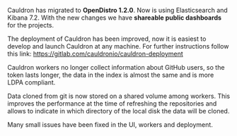 Cauldron has migrated to **OpenDistro 1.2.0**. Now is using Elasticsearch and Kibana 7.2. With the new changes we have **shareable public dashboards** for the projects.

The deployment of Cauldron has been improved, now it is easiest to develop and launch Cauldron at any machine. For further instructions follow this link: https://gitlab.com/cauldronio/cauldron-deployment

Cauldron workers no longer collect information about GitHub users, so the token lasts longer, the data in the index is almost the same and is more LDPA compliant.

Data cloned from git is now stored on a shared volume among workers. This improves the performance at the time of refreshing the repositories and allows to indicate in which directory of the local disk the data will be cloned.

Many small issues have been fixed in the UI, workers and deployment.
